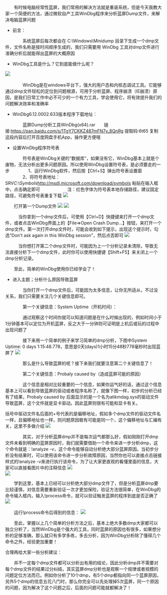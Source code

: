 　　有时候电脑经常性蓝屏，我们常用的解决方法就是重装系统，但是今天我教大家一个简便的方法，通过微软自产工具WinDbg程序来分析蓝屏Dump文件，来解决电脑蓝屏问题

- 前言：

　　　　系统蓝屏后每次都会在 C:\Windows\Minidump 目录下生成一个dmp文件，文件名称是按时间顺序生成的，我们只需要用 WinDbg 工具对dmp文件进行准确分析后就能得出蓝屏的大概原因

- WinDbg工具是什么？它到底能做什么呢？
<img src = 'https://img2020.cnblogs.com/blog/2034475/202007/2034475-20200715105019875-1174998945.jpg'>
　　

　　　　WinDbg是在windows平台下，强大的用户态和内核态调试工具。它能够通过dmp文件轻松的定位到问题根源，可用于分析蓝屏、程序崩溃（IE崩溃）原因，是我们日常工作中必不可少的一个有力工具，学会使用它，将有效提升我们的问题解决效率和准确率

- WinDbg6.12.0002.633版本程序下载地址：

　　　　蓝屏Dump分析工具WinDbg(x64).rar　　链接:https://pan.baidu.com/s/1TgY7CKKZ487mFN7y_8QnRg 提取码:6t65 复制这段内容后打开百度网盘手机App，操作更方便哦 

- 设置WinDbg程序符号表

　　　　符号表是WinDbg关键的“数据库”，如果没有它，WinDbg基本上就是个废物，无法分析出更多问题原因。所以使用WinDbg设置符号表，是必须要走的一步
　　　　1、运行WinDbg软件，然后按【Ctrl+S】弹出符号表设置窗
　　　　2、将符号表地址：SRV*C:\Symbols*http://msdl.microsoft.com/download/symbols  粘贴在输入框中，点击确定即可
　　　　　　注：红色字体为符号表本地存储路径，建议固定路径，可避免符号表重复下载
<img src = 'https://img2020.cnblogs.com/blog/2034475/202007/2034475-20200715105042129-1526162663.jpg'>
 

　　打开第一个Dump文件
<img src = 'https://img2020.cnblogs.com/blog/2034475/202007/2034475-20200715105358696-409431287.jpg'>
<img src = 'https://img2020.cnblogs.com/blog/2034475/202007/2034475-20200715105514523-1000032153.jpg'>   


　　　当你拿到一个dmp文件后，可使用【Ctrl+D】快捷键来打开一个dmp文件，或者点击WinDbg界面上的【File=>Open Crash Dump...】按钮，来打开一个dmp文件。第一次打开dmp文件时，可能会收到如下提示，出现这个提示时，勾选“Don't ask again in this WinDbg session”，然后点否即可
<img src = 'https://img2020.cnblogs.com/blog/2034475/202007/2034475-20200715105433312-2063764630.jpg'>
　　

　　　当你想打开第二个dmp文件时，可能因为上一个分析记录未清除，导致无法直接分析下一个dmp文件，此时你可以使用快捷键【Shift+F5】来关闭上一个dmp分析记录。

　　至此，简单的WinDbg使用你已经学会了！

- 进入主题；分析什么原因导致蓝屏

　　　　当你打开一个dmp文件后，可能因为太多信息，让你无所适从，不过没关系，我们只需要关注几个关键信息即可。

　　　　第一个关键信息：System Uptime（开机时间）：

　　　　通过观察这个时间你就可以知道问题是在什么时候出现的，例如时间小于1分钟基本可以定位为开机蓝屏，反之大于一分钟则可证明是上机后或玩的过程中出现问题了

　　　　接下来用一个简单的例子来学习简单的dmp分析，下图中System Uptime: 0 days 1:15:48.778，意思是0天(days)1小时15分48秒778毫秒时出现蓝屏了
<img src = 'https://img2020.cnblogs.com/blog/2034475/202007/2034475-20200715105911357-1516800646.jpg'>
　

　　　　那么是什么导致蓝屏的呢？接下来我们就要注意第二个关键信息了！

　　　　第二个关键信息：Probaly caused by（造成蓝屏可能的原因）

　　　　这个信息是相对比较重要的一个信息，如果你运气好的话，通过这个信息基本上可以看到导致蓝屏的驱动或者程序名称了，就像下图一样，初步的分析已经有了结果，Probaly caused by 后面显示的是一个名为atikmdag.sys的驱动文件导致蓝屏，这个文件就是显卡驱动。因此蓝屏则很有可能和显卡有关。

括号中驱动文件名后面的+号代表的是偏移地址，假如多个dmp文件的驱动文件名一样，且偏移地址也一样，则问题原因极有可能是同一个，这个偏移地址与汇编有关，这里不多做介绍
<img src = 'https://img2020.cnblogs.com/blog/2034475/202007/2034475-20200715110138897-1147782286.jpg'>
　　

　　　　其实，对于分析蓝屏dmp并不是每次运气都那么好，假如刚刚打开dmp文件未看到明确的蓝屏原因时，我们就需要借助一个命令来进一步分析dmp，这个命令就是：!analyze -v，这个命令能够自动分析绝大部分蓝屏原因。当初步分析没有结果时，可以使用该命令进一步分析故障原因，当然你也可以直接点击链接样式的!analyze -v来进行执行该命令，为了让大家更直观的看懂里面的信息，大家可以直接看图片中的注释信息
<img src = 'https://img2020.cnblogs.com/blog/2034475/202007/2034475-20200715110823228-1772088247.jpg'>
　    
<img src = 'https://img2020.cnblogs.com/blog/2034475/202007/2034475-20200715110857520-228609679.jpg'>


　　学到这里，基本上已经可以分析绝大部分dmp文件了，但是分析蓝屏dmp要比较谨慎，对信息需要重新验证一次才更加保险，验证方法很简单，在WinDbg的命令输入框内，输入!process命令，就可以验证触发蓝屏的程序到底是否正确了
<img src = 'https://img2020.cnblogs.com/blog/2034475/202007/2034475-20200715111034891-991976697.jpg'>
　　

　　运行!process命令后得到的信息：
<img src = 'https://img2020.cnblogs.com/blog/2034475/202007/2034475-20200715111045336-1298791276.jpg'>
　　

 　　至此，掌握以上几个简单的分析方法之后，基本上绝大多数dmp大家都可以独立分析了，当然WinDbg是个强大的工具，同时蓝屏的原因也有很多，如果想分析的足够准确，那么就只有多学多练，多去分析，因为WinDbg分析除了懂得几个命令之外，经验更加重要！

合理再给大家一些分析建议：

　　并不一定每个dmp文件都可以分析出有用的结论，因此分析dmp并不需要对每个dmp文件的结果过分纠结，其实蓝屏dmp分析也是观察一个规律或者规模的问题定位方法而已。例如你分析了10个dmp，有5个dmp都指向同一个蓝屏原因，另外5个dmp的信息五花八门时，那么你完全可以先处理掉5次蓝屏，同一个原因的问题，因为解决了这个问题之后，后面的问题可能就都解决了！